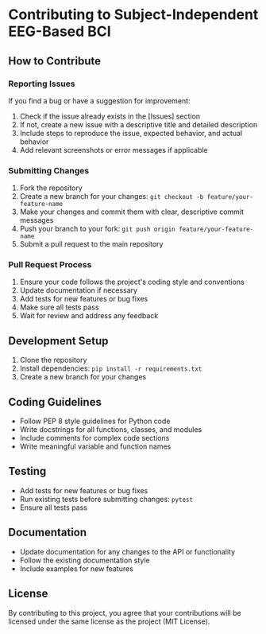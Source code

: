# Contributing to Subject-Independent EEG-Based BCI

## How to Contribute

### Reporting Issues

If you find a bug or have a suggestion for improvement:

1. Check if the issue already exists in the [Issues] section
2. If not, create a new issue with a descriptive title and detailed description
3. Include steps to reproduce the issue, expected behavior, and actual behavior
4. Add relevant screenshots or error messages if applicable

### Submitting Changes

1. Fork the repository
2. Create a new branch for your changes: `git checkout -b feature/your-feature-name`
3. Make your changes and commit them with clear, descriptive commit messages
4. Push your branch to your fork: `git push origin feature/your-feature-name`
5. Submit a pull request to the main repository

### Pull Request Process

1. Ensure your code follows the project's coding style and conventions
2. Update documentation if necessary
3. Add tests for new features or bug fixes
4. Make sure all tests pass
5. Wait for review and address any feedback

## Development Setup

1. Clone the repository
2. Install dependencies: `pip install -r requirements.txt`
3. Create a new branch for your changes

## Coding Guidelines

- Follow PEP 8 style guidelines for Python code
- Write docstrings for all functions, classes, and modules
- Include comments for complex code sections
- Write meaningful variable and function names

## Testing

- Add tests for new features or bug fixes
- Run existing tests before submitting changes: `pytest`
- Ensure all tests pass

## Documentation

- Update documentation for any changes to the API or functionality
- Follow the existing documentation style
- Include examples for new features

## License

By contributing to this project, you agree that your contributions will be licensed under the same license as the project (MIT License).

